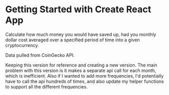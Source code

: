 # Getting Started with Create React App

Calculate how much money you would have saved up, had you monthly dollar cost averaged over a specified period of time into a given cryptocurrency.

Data pulled from CoinGecko API.

Keeping this version for reference and creating a new version. The main problem with this version is it makes a separate api call for each month, which is inefficient. Also if I wanted to add more frequencies, I'd potentially have to call the api hundreds of times, and also update my helper functions to support all the different frequencies.